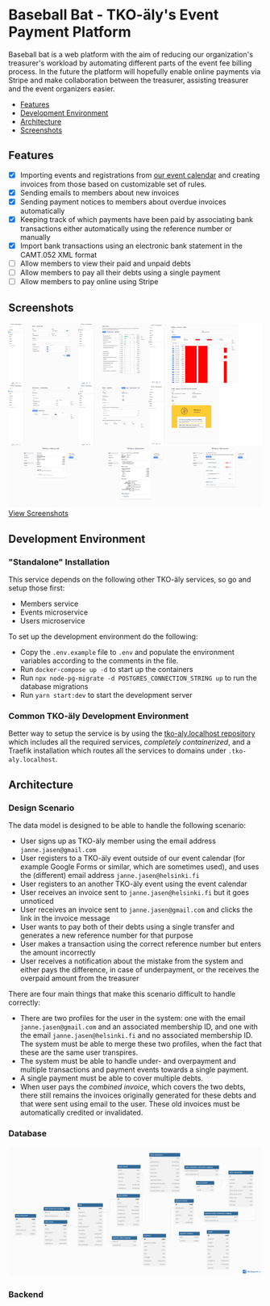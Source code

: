 # Baseball Bat - TKO-äly's Event Payment Platform

Baseball bat is a web platform with the aim of reducing our organization's treasurer's workload by automating different parts of the event fee billing process.
In the future the platform will hopefully enable online payments via Stripe and make collaboration between the treasurer, assisting treasurer and the event organizers easier.

- [Features](#features)
- [Development Environment](#development-environment)
- [Architecture](#architecture)
- [Screenshots](./docs/screenshots/README.md)

## Features

 - [x] Importing events and registrations from [our event calendar](https://members.tko-aly.fi/) and creating invoices from those based on customizable set of rules. 
 - [x] Sending emails to members about new invoices
 - [x] Sending payment notices to members about overdue invoices automatically
 - [x] Keeping track of which payments have been paid by associating bank transactions either automatically using the reference number or manually 
 - [x] Import bank transactions using an electronic bank statement in the CAMT.052 XML format
 - [ ] Allow members to view their paid and unpaid debts
 - [ ] Allow members to pay all their debts using a single payment
 - [ ] Allow members to pay online using Stripe

## Screenshots

[![](./docs/screenshots/montage.png)<br/>View Screenshots](./docs/screenshots/README.md)

## Development Environment

### "Standalone" Installation

This service depends on the following other TKO-äly services, so go and setup those first:

 - Members service 
 - Events microservice
 - Users microservice

To set up the development environment do the following:

 - Copy the `.env.example` file to `.env` and populate the environment variables according to the comments in the file.
 - Run `docker-compose up -d` to start up the containers
 - Run `npx node-pg-migrate -d POSTGRES_CONNECTION_STRING up` to run the database migrations
 - Run `yarn start:dev` to start the development server

### Common TKO-äly Development Environment

Better way to setup the service is by using the [tko-aly.localhost repository](https://github.com/TKOaly/tko-aly.localhost) which includes all the required services, _completely containerized_, and a Traefik installation which routes all the services to domains under `.tko-aly.localhost`.

## Architecture

### Design Scenario

The data model is designed to be able to handle the following scenario:

 - User signs up as TKO-äly member using the email address `janne.jasen@gmail.com`
 - User registers to a TKO-äly event outside of our event calendar (for example Google Forms or similar, which are sometimes used), and uses the (different) email address `janne.jasen@helsinki.fi`
 - User registers to an another TKO-äly event using the event calendar
 - User receives an invoice sent to `janne.jasen@helsinki.fi` but it goes unnoticed
 - User receives an invoice sent to `janne.jasen@gmail.com` and clicks the link in the invoice message
 - User wants to pay both of their debts using a single transfer and generates a new reference number for that purpose
 - User makes a transaction using the correct reference number but enters the amount incorrectly
 - User receives a notification about the mistake from the system and either pays the difference, in case of underpayment, or the receives the overpaid amount from the treasurer

There are four main things that make this scenario difficult to handle correctly:

 - There are two profiles for the user in the system: one with the email `janne.jasen@gmail.com` and an associated membership ID, and one with the email `janne.jasen@helsinki.fi` and no associated membership ID. The system must be able to merge these two profiles, when the fact that these are the same user transpires.
 - The system must be able to handle under- and overpayment and multiple transactions and payment events towards a single payment.
 - A single payment must be able to cover multiple debts.
 - When user pays the _combined invoice_, which covers the two debts, there still remains the invoices originally generated for these debts and that were sent using email to the user. These old invoices must be automatically credited or invalidated.

### Database

![](./docs/schema.png)

### Backend

